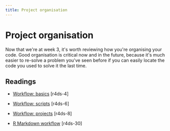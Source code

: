 ```yaml
---
title: Project organisation
---
```


<!-- Generated automatically from project-organisation.yml. Do not edit by hand -->

# Project organisation


Now that we're at week 3, it's worth reviewing how you're organising your code. Good organisation is critical now and in the future, because it's much easier to re-solve a problem you've seen before if you can easily locate the code you used to solve it the last time.

## Readings

  * [Workflow: basics](http://r4ds.had.co.nz/workflow-basics.html) [r4ds-4]

  * [Workflow: scripts](http://r4ds.had.co.nz/workflow-scripts.html) [r4ds-6]

  * [Workflow: projects](http://r4ds.had.co.nz/workflow-projects.html) [r4ds-8]

  * [R Markdown workflow](http://r4ds.had.co.nz/r-markdown-workflow.html) [r4ds-30]



